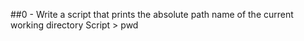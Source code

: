 ##0 - Write a script that prints the absolute path name of the current working directory
	Script > pwd
